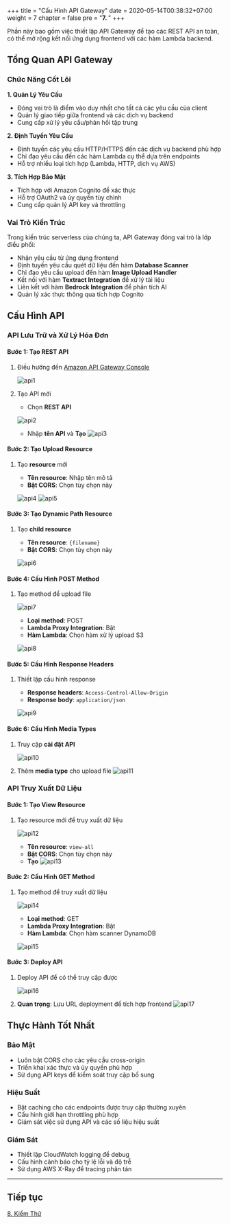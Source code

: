 +++
title = "Cấu Hình API Gateway"
date = 2020-05-14T00:38:32+07:00
weight = 7
chapter = false
pre = "<b>7. </b>"
+++

Phần này bao gồm việc thiết lập API Gateway để tạo các REST API an toàn, có thể mở rộng kết nối ứng dụng frontend với các hàm Lambda backend.

## Tổng Quan API Gateway

### Chức Năng Cốt Lõi

**1. Quản Lý Yêu Cầu**
- Đóng vai trò là điểm vào duy nhất cho tất cả các yêu cầu của client
- Quản lý giao tiếp giữa frontend và các dịch vụ backend
- Cung cấp xử lý yêu cầu/phản hồi tập trung

**2. Định Tuyến Yêu Cầu**
- Định tuyến các yêu cầu HTTP/HTTPS đến các dịch vụ backend phù hợp
- Chỉ đạo yêu cầu đến các hàm Lambda cụ thể dựa trên endpoints
- Hỗ trợ nhiều loại tích hợp (Lambda, HTTP, dịch vụ AWS)

**3. Tích Hợp Bảo Mật**
- Tích hợp với Amazon Cognito để xác thực
- Hỗ trợ OAuth2 và ủy quyền tùy chỉnh
- Cung cấp quản lý API key và throttling

### Vai Trò Kiến Trúc

Trong kiến trúc serverless của chúng ta, API Gateway đóng vai trò là lớp điều phối:
- Nhận yêu cầu từ ứng dụng frontend
- Định tuyến yêu cầu quét dữ liệu đến hàm **Database Scanner**
- Chỉ đạo yêu cầu upload đến hàm **Image Upload Handler**
- Kết nối với hàm **Textract Integration** để xử lý tài liệu
- Liên kết với hàm **Bedrock Integration** để phân tích AI
- Quản lý xác thực thông qua tích hợp Cognito

## Cấu Hình API

### API Lưu Trữ và Xử Lý Hóa Đơn

#### Bước 1: Tạo REST API

1. Điều hướng đến [Amazon API Gateway Console](https://ap-southeast-1.console.aws.amazon.com/apigateway/main/welcome?api=unselected&region=ap-southeast-1)

   ![api1](/images/7/api1.png?width=90pc)

2. Tạo API mới
   - Chọn **REST API**

   ![api2](/images/7/api2.png?width=90pc)
   - Nhập **tên API** và **Tạo**
   ![api3](/images/7/api3.png?width=90pc)

#### Bước 2: Tạo Upload Resource

1. Tạo **resource** mới
   - **Tên resource**: Nhập tên mô tả
   - **Bật CORS**: Chọn tùy chọn này

   ![api4](/images/7/api4.png?width=90pc)
   ![api5](/images/7/api5.png?width=90pc)

#### Bước 3: Tạo Dynamic Path Resource

1. Tạo **child resource**
   - **Tên resource**: `{filename}`
   - **Bật CORS**: Chọn tùy chọn này

   ![api6](/images/7/api6.png?width=90pc)

#### Bước 4: Cấu Hình POST Method

1. Tạo method để upload file

   ![api7](/images/7/api7.png?width=90pc)
   - **Loại method**: POST
   - **Lambda Proxy Integration**: Bật
   - **Hàm Lambda**: Chọn hàm xử lý upload S3
  
   ![api8](/images/7/api8.png?width=90pc)

#### Bước 5: Cấu Hình Response Headers

1. Thiết lập cấu hình response
   - **Response headers**: `Access-Control-Allow-Origin`
   - **Response body**: `application/json`

   ![api9](/images/7/api9.png?width=90pc)

#### Bước 6: Cấu Hình Media Types

1. Truy cập **cài đặt API**

   ![api10](/images/7/api10.png?width=90pc)
2. Thêm **media type** cho upload file
   ![api11](/images/7/api11.png?width=90pc)

### API Truy Xuất Dữ Liệu

#### Bước 1: Tạo View Resource

1. Tạo resource mới để truy xuất dữ liệu

   ![api12](/images/7/api12.png?width=90pc)
   - **Tên resource**: `view-all`
   - **Bật CORS**: Chọn tùy chọn này
   - **Tạo**
   ![api13](/images/7/api13.png?width=90pc)

#### Bước 2: Cấu Hình GET Method

1. Tạo method để truy xuất dữ liệu

   ![api14](/images/7/api14.png?width=90pc)
   - **Loại method**: GET
   - **Lambda Proxy Integration**: Bật
   - **Hàm Lambda**: Chọn hàm scanner DynamoDB
  
   ![api15](/images/7/api15.png?width=90pc)

#### Bước 3: Deploy API

1. Deploy API để có thể truy cập được

   ![api16](/images/7/api16.png?width=90pc)
2. **Quan trọng**: Lưu URL deployment để tích hợp frontend
   ![api17](/images/7/api17.png?width=90pc)

## Thực Hành Tốt Nhất

### Bảo Mật
- Luôn bật CORS cho các yêu cầu cross-origin
- Triển khai xác thực và ủy quyền phù hợp
- Sử dụng API keys để kiểm soát truy cập bổ sung

### Hiệu Suất
- Bật caching cho các endpoints được truy cập thường xuyên
- Cấu hình giới hạn throttling phù hợp
- Giám sát việc sử dụng API và các số liệu hiệu suất

### Giám Sát
- Thiết lập CloudWatch logging để debug
- Cấu hình cảnh báo cho tỷ lệ lỗi và độ trễ
- Sử dụng AWS X-Ray để tracing phân tán

---

## Tiếp tục

[8. Kiểm Thử](../8-testing/)